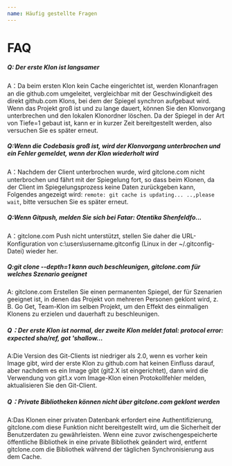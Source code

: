 ```yaml
---
name: Häufig gestellte Fragen
---
```


# FAQ

##### Q: Der erste Klon ist langsamer

A：Da beim ersten Klon kein Cache eingerichtet ist, werden Klonanfragen an die github.com umgeleitet, vergleichbar mit der Geschwindigkeit des direkt github.com Klons, bei dem der Spiegel synchron aufgebaut wird. Wenn das Projekt groß ist und zu lange dauert, können Sie den Klonvorgang unterbrechen und den lokalen Klonordner löschen. Da der Spiegel in der Art von Tiefe=1 gebaut ist, kann er in kurzer Zeit bereitgestellt werden, also versuchen Sie es später erneut.

##### Q:Wenn die Codebasis groß ist, wird der Klonvorgang unterbrochen und ein Fehler gemeldet, wenn der Klon wiederholt wird

A：Nachdem der Client unterbrochen wurde, wird gitclone.com nicht unterbrochen und fährt mit der Spiegelung fort, so dass beim Klonen, da der Client im Spiegelungsprozess keine Daten zurückgeben kann, Folgendes angezeigt wird: `remote: git cache is updating... ..,please wait`, bitte versuchen Sie es später erneut.

##### Q:Wenn Gitpush, melden Sie sich bei Fatar: Otentika Shenfeldfo...

A：gitclone.com Push nicht unterstützt, stellen Sie daher die URL-Konfiguration von c:\users\username\.gitconfig (Linux in der ~/.gitconfig-Datei) wieder her.

##### Q:git clone --depth=1 kann auch beschleunigen, gitclone.com für welches Szenario geeignet

A: gitclone.com Erstellen Sie einen permanenten Spiegel, der für Szenarien geeignet ist, in denen das Projekt von mehreren Personen geklont wird, z. B. Go Get, Team-Klon im selben Projekt, um den Effekt des einmaligen Klonens zu erzielen und dauerhaft zu beschleunigen.

##### Q：Der erste Klon ist normal, der zweite Klon meldet fatal: protocol error: expected sha/ref, got 'shallow...

A:Die Version des Git-Clients ist niedriger als 2.0, wenn es vorher kein Image gibt, wird der erste Klon zu github.com hat keinen Einfluss darauf, aber nachdem es ein Image gibt (git2.X ist eingerichtet), dann wird die Verwendung von git1.x vom Image-Klon einen Protokollfehler melden, aktualisieren Sie den Git-Client.

##### Q：Private Bibliotheken können nicht über gitclone.com geklont werden

A:Das Klonen einer privaten Datenbank erfordert eine Authentifizierung, gitclone.com diese Funktion nicht bereitgestellt wird, um die Sicherheit der Benutzerdaten zu gewährleisten. Wenn eine zuvor zwischengespeicherte öffentliche Bibliothek in eine private Bibliothek geändert wird, entfernt gitclone.com die Bibliothek während der täglichen Synchronisierung aus dem Cache.